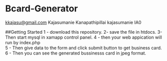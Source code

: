 # Bcard-Generator
kkajasu@gmail.com Kajasumanie Kanapathipillai kajasumanie IA0

##Getting Started
1 -  download this repository.
2- save the file in htdocs.
3- Then start mysql in xamapp control panel.
4 - then your web appication will run by index.php    
5 - Then give data to the form and click submit button to get business card. 
6 - Then you can see the generated bussinesss card in jpeg format.
